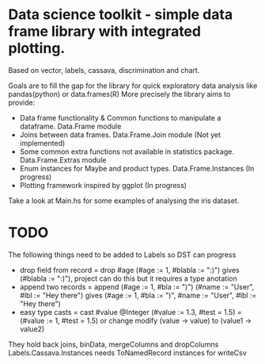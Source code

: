 # Data science toolkit - simple data frame library with integrated plotting.
Based on vector, labels, cassava, discrimination and chart.

Goals are to fill the gap for the library for quick exploratory data analysis like pandas(python) or data.frames(R)
More precisely the library aims to provide:
- Data frame functionality & Common functions to manipulate a dataframe. Data.Frame module
- Joins between data frames. Data.Frame.Join module (Not yet implemented)
- Some common extra functions not available in statistics package. Data.Frame.Extras module
- Enum instances for Maybe and product types. Data.Frame.Instances (In progress)
- Plotting framework inspired by ggplot (In progress)

Take a look at Main.hs for some examples of analysing the iris dataset. 

# TODO
The following things need to be added to Labels so DST can progress
- drop field from record = drop #age (#age := 1, #blabla := ":)") gives (#blabla := ":)"), project can do this but it requires a type anotation
- append two records     = append (#age := 1, #bla := ")") (#name := "User", #lbl := "Hey there") gives (#age := 1, #bla := ")", #name := "User", #lbl := "Hey there")
- easy type casts        = cast #value @Integer (#value := 1.3, #test = 1.5) = (#value := 1, #test = 1.5)  or change modify (value -> value) to (value1 -> value2)

They hold back joins, binData, mergeColumns and dropColumns
Labels.Cassava.Instances needs ToNamedRecord instances for writeCsv
